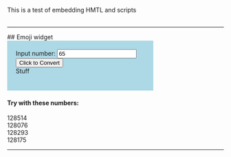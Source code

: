 This is a test of embedding HMTL and scripts <br><br>
<hr>
## Emoji widget

<div style="background-color:lightblue; padding:20px; width:300px;">
	Input number: 
	<input id="ordNumberInput" type="number" min="0" value="65"><br>
	<input type="button" value="Click to Convert" onclick="convertToEmoji();">
	<div id="emojiOutput" style="width:100px;">Stuff</div>
<br></div>

<script>
	function convertToEmoji(){
		var num = document.getElementById("ordNumberInput").value;
		var emoji = String.fromCharCode(num);
		emoji = '&#x'+num
		document.getElementById('emojiOutput').innerText = String.fromCodePoint(num);;
	}
</script>

#### Try with these numbers:
128514<br>
128076<br>
128293<br>
128175<br>



<hr>
<!--
<p>Decimal (Normal, base-10 with digits 0, 1, 2, 3, 4, 5, 6, 7, 8, 9):</p>

<div id="odometerDecDiv" style="width:100%; height:45px; line-height: 45px;"></div>

<p>Binary (base-2 with digits 0, 1):</p>

<div id="odometerBinDiv" style="width:100%; height:45px; line-height: 45px;"></div>

<p>Hexadecimal (base-16 with digits 0, 1, 2, 3, 4, 5, 6, 7, 8, 9, A, B, C, D, E, F):</p>

<div id="odometerHexDiv" style="width:100%; height:45px; line-height: 45px;"></div>

<input type="button" value="Start" onclick="runodometers();" /> 
<input type="button" value="Step" onclick="update();" /> 
<input type="button" value="Stop" onclick="stopodometers();" /> 
<input type="button" value="Reset" onclick="n = 0; myOdometerDec.set(0); myOdometerBin.set(0); myOdometerHex.set(0);" />




<script type="text/javascript">


//============================================================================//
//  Gavin Brock's CSS/JavaScript Animated Odometer
//  Version 1.0 - April 7th 2008
//============================================================================//
//  Copyright (C) 2008 Gavin Brock
//
//  This program is free software: you can redistribute it and/or modify
//  it under the terms of the GNU General Public License as published by
//  the Free Software Foundation, either version 3 of the License, or
//  (at your option) any later version.
//
//  This program is distributed in the hope that it will be useful,
//  but WITHOUT ANY WARRANTY; without even the implied warranty of
//  MERCHANTABILITY or FITNESS FOR A PARTICULAR PURPOSE.  See the
//  GNU General Public License for more details.
//
//  You should have received a copy of the GNU General Public License
//  along with this program.  If not, see <http://www.gnu.org/licenses/>.
//============================================================================//

// The hexadecimal and binary ugly hacks are to be solely blamed on Al Sweigart though.
// This is throwaway code. Go to Gavin's website for the original source code.

function OdometerHex (parentDiv,opts) {
    if (!parentDiv) throw "ERROR: Odometer object must be past a document element.";

    this.digits       = 6;
    this.digitHeight  = 40;
    this.digitPadding = 0;
    this.digitWidth   = 30;
    this.bustedness   = 2;
    this.fontStyle    = "font-family: Courier New, Courier, monospace; font-weight: 900;";
    this.value        = -1;

    for (var key in opts) { this[key] = opts[key]; }

    var style = {
        digits:        "position:absolute; height:"+this.digitHeight+"px; width:"+(this.digitWidth-(2*this.digitPadding))+"px; "+
                       "padding:"+this.digitPadding+"px; font-size:"+(this.digitHeight-(2*this.digitPadding))+"px; "+
                       "background:black; color:white; text-align:center; "+this.fontStyle,
        columns:       "position:relative; float:left; overflow:hidden;"+
                       "height:"+this.digitHeight+"px; width:"+this.digitWidth+"px;",
        highlight:     "position:absolute; background:white; opacity:0.25; filter:alpha(opacity=25); width:100%; left:0px;",
        lowlight:      "position:absolute; background:black; opacity:0.25; filter:alpha(opacity=25); width:100%; left:0px;",
        sidehighlight: "position:absolute; background:white; opacity:0.50; filter:alpha(opacity=50); height:100%; top:0px;",
        sidelowlight:  "position:absolute; background:black; opacity:0.50; filter:alpha(opacity=50); height:100%; top:0px;"
    };

    var highlights = [
        "top:20%;   height:32%;" + style.highlight,
        "top:27.5%; height:16%;" + style.highlight,
        "top:32.5%; height:6%;"  + style.highlight,
        "right:0%;  width:6%;"   + style.sidelowlight,
        "left:0%;   width:4%;"   + style.sidehighlight,
        "top:0%;    height:14%;" + style.lowlight,
        "bottom:0%; height:25%;" + style.lowlight,
        "bottom:0%; height:8%;"  + style.lowlight
    ];

    this.setDigitValue = function (digit, val, frac) {
        var di = digitInfo[digit];
        var px = Math.floor(this.digitHeight * frac);
        px = px + di.offset;
        if (val != di.last_val) {

            // swaps digitA and digitB
            var tmp = di.digitA;
            di.digitA = di.digitB;
            di.digitB = tmp;

            di.digitA.innerHTML = val;
            di.digitB.innerHTML = ((parseInt(val, 16)) % 16).toString(16);
            di.last_val = val;
        }
        if (px != di.last_px) {
            di.digitA.style.top = (0-px)+"px";
            di.digitB.style.top = (0-px+this.digitHeight)+"px";
            di.last_px = px;
        }
    };


    this.set = function (inVal) {
        if (inVal < 0) throw "ERROR: Odometer value cannot be negative.";
        this.value = inVal;

        var numb = Math.floor(inVal);
        var frac = inVal - numb;
        numb = numb.toString(16); // convert to hex
        //numb = String(numb);

        for (var i=0; i < this.digits; i++) {
            var num = numb.substring(numb.length-i-1, numb.length-i) || 0;
            this.setDigitValue(this.digits-i-1, num, frac);
            if (num != 'F') {
                frac = 0;
            }
        }
    };

    this.get = function () {
        return(this.value);
    };


    var odometerDiv = document.createElement("div")
    odometerDiv.setAttribute("id","odometer");
    odometerDiv.style.cssText="text-align: left";
    parentDiv.appendChild(odometerDiv);

    var digitInfo = new Array();
    for (var i=0; i < this.digits; i++) {
        var digitDivA = document.createElement("div");
        digitDivA.setAttribute("id","odometer_digit_"+i+"a");
        digitDivA.style.cssText=style.digits;

        var digitDivB = document.createElement("div");
        digitDivB.setAttribute("id","odometer_digit_"+i+"b");
        digitDivB.style.cssText = style.digits;

        var digitColDiv = document.createElement("div");
        digitColDiv.style.cssText = style.columns;

        digitColDiv.appendChild(digitDivB);
        digitColDiv.appendChild(digitDivA);

        for (var j in highlights) {
            var hdiv = document.createElement("div");
            hdiv.innerHTML="<p></p>"; // For Dumb IE
            hdiv.style.cssText = highlights[j];
            digitColDiv.appendChild(hdiv);
        }
        odometerDiv.appendChild(digitColDiv);
    var offset = Math.floor(Math.random()*this.bustedness);
    digitInfo.push({digitA:digitDivA, digitB:digitDivB, last_val:-1, last_px: -1, offset:offset});
    };


    if (this.value >= 0) this.set(this.value);
}


function OdometerBin (parentDiv,opts) {
    if (!parentDiv) throw "ERROR: Odometer object must be past a document element.";

    this.digits       = 6;
    this.digitHeight  = 40;
    this.digitPadding = 0;
    this.digitWidth   = 30;
    this.bustedness   = 2;
    this.fontStyle    = "font-family: Courier New, Courier, monospace; font-weight: 900;";
    this.value        = -1;

    for (var key in opts) { this[key] = opts[key]; }

    var style = {
        digits:        "position:absolute; height:"+this.digitHeight+"px; width:"+(this.digitWidth-(2*this.digitPadding))+"px; "+
                       "padding:"+this.digitPadding+"px; font-size:"+(this.digitHeight-(2*this.digitPadding))+"px; "+
                       "background:black; color:white; text-align:center; "+this.fontStyle,
        columns:       "position:relative; float:left; overflow:hidden;"+
                       "height:"+this.digitHeight+"px; width:"+this.digitWidth+"px;",
        highlight:     "position:absolute; background:white; opacity:0.25; filter:alpha(opacity=25); width:100%; left:0px;",
        lowlight:      "position:absolute; background:black; opacity:0.25; filter:alpha(opacity=25); width:100%; left:0px;",
        sidehighlight: "position:absolute; background:white; opacity:0.50; filter:alpha(opacity=50); height:100%; top:0px;",
        sidelowlight:  "position:absolute; background:black; opacity:0.50; filter:alpha(opacity=50); height:100%; top:0px;"
    };

    var highlights = [
        "top:20%;   height:32%;" + style.highlight,
        "top:27.5%; height:16%;" + style.highlight,
        "top:32.5%; height:6%;"  + style.highlight,
        "right:0%;  width:6%;"   + style.sidelowlight,
        "left:0%;   width:4%;"   + style.sidehighlight,
        "top:0%;    height:14%;" + style.lowlight,
        "bottom:0%; height:25%;" + style.lowlight,
        "bottom:0%; height:8%;"  + style.lowlight
    ];

    this.setDigitValue = function (digit, val, frac) {
        var di = digitInfo[digit];
        var px = Math.floor(this.digitHeight * frac);
        px = px + di.offset;
        if (val != di.last_val) {

            // swaps digitA and digitB
            var tmp = di.digitA;
            di.digitA = di.digitB;
            di.digitB = tmp;

            di.digitA.innerHTML = val;
            di.digitB.innerHTML = ((parseInt(val, 2)) % 2).toString(2);
            di.last_val = val;
        }
        if (px != di.last_px) {
            di.digitA.style.top = (0-px)+"px";
            di.digitB.style.top = (0-px+this.digitHeight)+"px";
            di.last_px = px;
        }
    };


    this.set = function (inVal) {
        if (inVal < 0) throw "ERROR: Odometer value cannot be negative.";
        this.value = inVal;

        var numb = Math.floor(inVal);
        var frac = inVal - numb;
        numb = numb.toString(2); // convert to bin
        //numb = String(numb);

        for (var i=0; i < this.digits; i++) {
            var num = numb.substring(numb.length-i-1, numb.length-i) || 0;
            this.setDigitValue(this.digits-i-1, num, frac);
            if (num != '1') {
                frac = 0;
            }
        }
    };

    this.get = function () {
        return(this.value);
    };

    var odometerDiv = document.createElement("div")
    odometerDiv.setAttribute("id","odometer");
    odometerDiv.style.cssText="text-align: left";
    parentDiv.appendChild(odometerDiv);

    var digitInfo = new Array();
    for (var i=0; i < this.digits; i++) {
        var digitDivA = document.createElement("div");
        digitDivA.setAttribute("id","odometer_digit_"+i+"a");
        digitDivA.style.cssText=style.digits;

        var digitDivB = document.createElement("div");
        digitDivB.setAttribute("id","odometer_digit_"+i+"b");
        digitDivB.style.cssText = style.digits;

        var digitColDiv = document.createElement("div");
        digitColDiv.style.cssText = style.columns;

        digitColDiv.appendChild(digitDivB);
        digitColDiv.appendChild(digitDivA);

        for (var j in highlights) {
            var hdiv = document.createElement("div");
            hdiv.innerHTML="<p></p>"; // For Dumb IE
            hdiv.style.cssText = highlights[j];
            digitColDiv.appendChild(hdiv);
        }
        odometerDiv.appendChild(digitColDiv);
    var offset = Math.floor(Math.random()*this.bustedness);
    digitInfo.push({digitA:digitDivA, digitB:digitDivB, last_val:-1, last_px: -1, offset:offset});
    };


    if (this.value >= 0) this.set(this.value);
}

function OdometerDec (parentDiv,opts) {
    if (!parentDiv) throw "ERROR: Odometer object must be past a document element.";

    this.digits       = 6;
    this.digitHeight  = 40;
    this.digitPadding = 0;
    this.digitWidth   = 30;
    this.bustedness   = 2;
    this.fontStyle    = "font-family: Courier New, Courier, monospace; font-weight: 900;";
    this.value        = -1;

    for (var key in opts) { this[key] = opts[key]; }

    var style = {
        digits:        "position:absolute; height:"+this.digitHeight+"px; width:"+(this.digitWidth-(2*this.digitPadding))+"px; "+
                       "padding:"+this.digitPadding+"px; font-size:"+(this.digitHeight-(2*this.digitPadding))+"px; "+
                       "background:black; color:white; text-align:center; "+this.fontStyle,
        columns:       "position:relative; float:left; overflow:hidden;"+
                       "height:"+this.digitHeight+"px; width:"+this.digitWidth+"px;",
        highlight:     "position:absolute; background:white; opacity:0.25; filter:alpha(opacity=25); width:100%; left:0px;",
        lowlight:      "position:absolute; background:black; opacity:0.25; filter:alpha(opacity=25); width:100%; left:0px;",
        sidehighlight: "position:absolute; background:white; opacity:0.50; filter:alpha(opacity=50); height:100%; top:0px;",
        sidelowlight:  "position:absolute; background:black; opacity:0.50; filter:alpha(opacity=50); height:100%; top:0px;"
    };

    var highlights = [
        "top:20%;   height:32%;" + style.highlight,
        "top:27.5%; height:16%;" + style.highlight,
        "top:32.5%; height:6%;"  + style.highlight,
        "right:0%;  width:6%;"   + style.sidelowlight,
        "left:0%;   width:4%;"   + style.sidehighlight,
        "top:0%;    height:14%;" + style.lowlight,
        "bottom:0%; height:25%;" + style.lowlight,
        "bottom:0%; height:8%;"  + style.lowlight
    ];

    this.setDigitValue = function (digit, val, frac) {
	var di = digitInfo[digit];
       	var px = Math.floor(this.digitHeight * frac);
	px = px + di.offset;
	if (val != di.last_val) {
		var tmp = di.digitA;
		di.digitA = di.digitB;
		di.digitB = tmp;
        	di.digitA.innerHTML = val;
        	di.digitB.innerHTML = (Number(val)) % 10;
		di.last_val = val;
	}
	if (px != di.last_px) {
        	di.digitA.style.top = (0-px)+"px";
        	di.digitB.style.top = (0-px+this.digitHeight)+"px";
		di.last_px = px;
	}
    };


    this.set = function (inVal) {
        if (inVal < 0) throw "ERROR: Odometer value cannot be negative.";
	this.value = inVal;
        var numb = Math.floor(inVal);
        var frac = inVal - numb;
	numb = String(numb);
        for (var i=0; i < this.digits; i++) {
            var num = numb.substring(numb.length-i-1, numb.length-i) || 0;
            this.setDigitValue(this.digits-i-1, num, frac);
            if (num != 9) frac = 0;
        }
    };

    this.get = function () {
        return(this.value);
    };


    var odometerDiv = document.createElement("div")
    odometerDiv.setAttribute("id","odometer");
    odometerDiv.style.cssText="text-align: left";
    parentDiv.appendChild(odometerDiv);

    var digitInfo = new Array();
    for (var i=0; i < this.digits; i++) {
        var digitDivA = document.createElement("div");
        digitDivA.setAttribute("id","odometer_digit_"+i+"a");
        digitDivA.style.cssText=style.digits;

        var digitDivB = document.createElement("div");
        digitDivB.setAttribute("id","odometer_digit_"+i+"b");
        digitDivB.style.cssText = style.digits;

        var digitColDiv = document.createElement("div");
        digitColDiv.style.cssText = style.columns;

        digitColDiv.appendChild(digitDivB);
        digitColDiv.appendChild(digitDivA);

        for (var j in highlights) {
            var hdiv = document.createElement("div");
            hdiv.innerHTML="<p></p>"; // For Dumb IE
            hdiv.style.cssText = highlights[j];
            digitColDiv.appendChild(hdiv);
        }
        odometerDiv.appendChild(digitColDiv);
	var offset = Math.floor(Math.random()*this.bustedness);
	digitInfo.push({digitA:digitDivA, digitB:digitDivB, last_val:-1, last_px: -1, offset:offset});
    };



    if (this.value >= 0) this.set(this.value);
}

var n = 0;
var myOdometerDec, myOdometerBin, myOdometerHex;
var keeprunning = false;
function runodometers () {
    keeprunning = true;
    update();
}
function startodometers() {
    myOdometerDec = new OdometerDec(document.getElementById("odometerDecDiv"), {value: n, digits: 8});
    myOdometerBin = new OdometerBin(document.getElementById("odometerBinDiv"), {value: n, digits: 8});
    myOdometerHex = new OdometerHex(document.getElementById("odometerHexDiv"), {value: n, digits: 8});
    runodometers();
}
function stopodometers() {
    keeprunning = false;
}
function update () {
    n=n+1.0
    myOdometerDec.set(n);
    myOdometerBin.set(n);
    myOdometerHex.set(n);

    if (myOdometerBin.get() > 255) {
        n=0;
        myOdometerDec.set(0);
        myOdometerBin.set(0);
        myOdometerHex.set(0);
    }

    if (keeprunning) {
        setTimeout("update()", 250);
    }
}

startodometers();
</script>
-->

{% spoiler "Solution" %}
Forty-two.
{% spoiler "Really?" %}
It's really forty-two.
{% endspoiler %}
Is that right?
{% endspoiler %}
